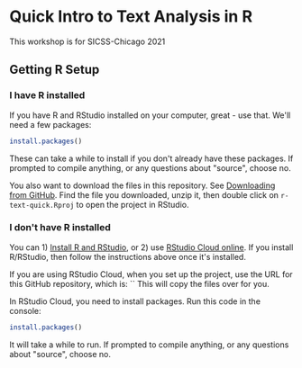 # Quick Intro to Text Analysis in R

This workshop is for SICSS-Chicago 2021

## Getting R Setup

### I have R installed

If you have R and RStudio installed on your computer, great - use that.  We'll need a few packages:

```r
install.packages()
```

These can take a while to install if you don't already have these packages.  If prompted to compile anything, or any questions about "source", choose no.

You also want to download the files in this repository.  See [Downloading from GitHub](https://sites.northwestern.edu/researchcomputing/resources/downloading-from-github/).  Find the file you downloaded, unzip it, then double click on `r-text-quick.Rproj` to open the project in RStudio.  

### I don't have R installed

You can 1) [Install R and RStudio](https://sites.northwestern.edu/researchcomputing/resources/r-and-rstudio/), or 2) use [RStudio Cloud online](https://sites.northwestern.edu/researchcomputing/resources/r-and-rstudio/#option-2-rstudio-cloud). If you install R/RStudio, then follow the instructions above once it's installed. 

If you are using RStudio Cloud, when you set up the project, use the URL for this GitHub repository, which is: ``  This will copy the files over for you.

In RStudio Cloud, you need to install packages.  Run this code in the console:

```r
install.packages()
```

It will take a while to run.  If prompted to compile anything, or any questions about "source", choose no.

